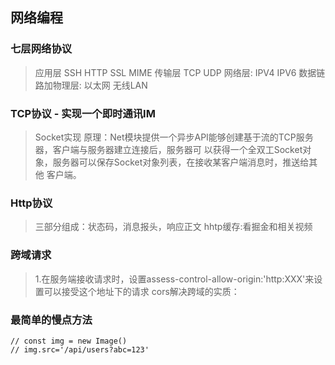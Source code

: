 ## 网络编程

### 七层网络协议
> 应用层 SSH HTTP SSL MIME
> 传输层 TCP UDP
> 网络层: IPV4 IPV6
> 数据链路加物理层: 以太网 无线LAN

### TCP协议 - 实现一个即时通讯IM
> Socket实现
> 原理：Net模块提供一个异步API能够创建基于流的TCP服务器，客户端与服务器建立连接后，服务器可
以获得一个全双工Socket对象，服务器可以保存Socket对象列表，在接收某客户端消息时，推送给其他
客户端。

### Http协议
> 三部分组成：状态码，消息报头，响应正文
> hhtp缓存:看掘金和相关视频

### 跨域请求
>1.在服务端接收请求时，设置assess-control-allow-origin:'http:XXX'来设置可以接受这个地址下的请求
> cors解决跨域的实质：

### 最简单的慢点方法
```//埋点更容易
// const img = new Image()
// img.src='/api/users?abc=123' 
```

### 
